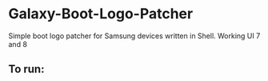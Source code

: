 # Galaxy-Boot-Logo-Patcher
Simple boot logo patcher for Samsung devices written in Shell. Working UI 7 and 8

## To run:
